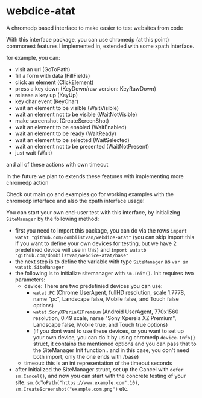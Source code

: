 # webdice-atat
A chromedp based interface to make easier to test websites from code

With this interface package, you can use chromedp (at this point) commonest features I implemented in, extended with some xpath interface.

for example, you can:
  - visit an url (GoToPath)
  - fill a form with data (FillFields)
  - click an element (ClickElement)
  - press a key down (KeyDown/raw version: KeyRawDown) 
  - release a key up (KeyUp)
  - key char event (KeyChar)
  - wait an element to be visible (WaitVisible)
  - wait an element not to be visible (WaitNotVisible)
  - make screenshot (CreateScreenShot)
  - wait an element to be enabled (WaitEnabled)
  - wait an element to be ready (WaitReady)
  - wait an element to be selected (WaitSelected)
  - wait an element not to be presented (WaitNotPresent)
  - just wait (Wait)
  
and all of these actions with own timeout

In the future we plan to extends these features with implementing more chromedp action

Check out main.go and examples.go for working examples with the chromedp interface and also the xpath interface usage!

You can start your own end-user test with this interface, by initializing ```SiteManager``` by the following method:
 - first you need to import this package, you can do via the rows ```import watat "github.com/dombiistvan/webdice-atat"``` (you can skip import this if you want to define your own devices for testing, but we have 2 predefined device will use in this) and ```import watatb "github.com/dombiistvan/webdice-atat/base"```
 - the next step is to define the variable with type ```SiteManager``` as ```var sm watatb.SiteManager```
 - the following is to initialize sitemanager with ```sm.Init()```. Init requires two parameters: 
   - device: There are two predefinied devices you can use:
      - ```watat.PC``` (Chrome UserAgent, fullHD resolution, scale 1.7778, name "pc", Landscape false, Mobile false, and Touch false options)
      - ```watat.SonyXPeriaXZPremium``` (Android UserAgent, 770x1560 resolution, 0.49 scale, name "Sony Xpereia XZ Premium", Landscape false, Mobile true, and Touch true options)
      - (if you dont want to use these devices, or you want to set up your own device, you can do it by using chromedp ```device.Info{}``` struct, it contains the mentioned options and you can pass that to the SiteManager Init function.. and in this case, you don't need both import, only the one ends with /base)
   - timeout: this is an int representation of the timeout seconds 
 - after Initialized the SiteManager struct, set up the Cancel with ```defer sm.Cancel()```, and now you can start with the concrete testing of your site. ```sm.GoToPath("https://www.example.com",10)```, ```sm.CreateScreenshot("example.com.png")``` etc.
